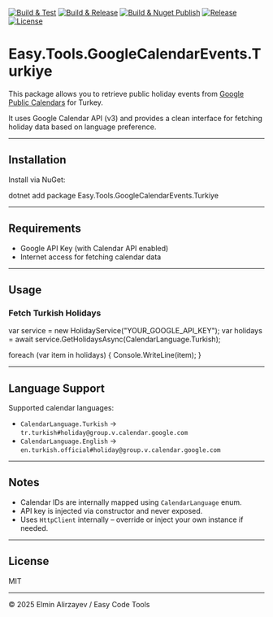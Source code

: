 ﻿[![Build & Test](https://github.com/elminalirzayev/Easy.Tools.GoogleCalendarEvents.Turkiye/actions/workflows/build.yml/badge.svg)](https://github.com/elminalirzayev/Easy.Tools.GoogleCalendarEvents.Turkiye/actions/workflows/build.yml)
[![Build & Release](https://github.com/elminalirzayev/Easy.Tools.GoogleCalendarEvents.Turkiye/actions/workflows/release.yml/badge.svg)](https://github.com/elminalirzayev/Easy.Tools.GoogleCalendarEvents.Turkiye/actions/workflows/release.yml)
[![Build & Nuget Publish](https://github.com/elminalirzayev/Easy.Tools.GoogleCalendarEvents.Turkiye/actions/workflows/nuget.yml/badge.svg)](https://github.com/elminalirzayev/Easy.Tools.GoogleCalendarEvents.Turkiye/actions/workflows/nuget.yml)
[![Release](https://img.shields.io/github/v/release/elminalirzayev/Easy.Tools.GoogleCalendarEvents.Turkiye)](https://github.com/elminalirzayev/Easy.Tools.GoogleCalendarEvents.Turkiye/releases)
[![License](https://img.shields.io/github/license/elminalirzayev/Easy.Tools.GoogleCalendarEvents.Turkiye)](https://github.com/elminalirzayev/Easy.Tools.GoogleCalendarEvents.Turkiye/blob/master/LICENSE.txt)


# Easy.Tools.GoogleCalendarEvents.Turkiye

This package allows you to retrieve public holiday events from [Google Public Calendars](https://developers.google.com/calendar) for Turkey.

It uses Google Calendar API (v3) and provides a clean interface for fetching holiday data based on language preference.

---

## Installation

Install via NuGet:

dotnet add package Easy.Tools.GoogleCalendarEvents.Turkiye


---

## Requirements

* Google API Key (with Calendar API enabled)
* Internet access for fetching calendar data

---

## Usage

### Fetch Turkish Holidays


var service = new HolidayService("YOUR_GOOGLE_API_KEY");
var holidays = await service.GetHolidaysAsync(CalendarLanguage.Turkish);

foreach (var item in holidays)
{
    Console.WriteLine(item);
}


---

## Language Support

Supported calendar languages:

* `CalendarLanguage.Turkish` → `tr.turkish#holiday@group.v.calendar.google.com`
* `CalendarLanguage.English` → `en.turkish.official#holiday@group.v.calendar.google.com`

---

## Notes

* Calendar IDs are internally mapped using `CalendarLanguage` enum.
* API key is injected via constructor and never exposed.
* Uses `HttpClient` internally – override or inject your own instance if needed.

---

## License

MIT

---

© 2025 Elmin Alirzayev / Easy Code Tools
